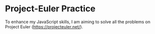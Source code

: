 # Project-Euler Practice
To enhance my JavaScript skills, I am aiming to solve all the problems on Project Euler (https://projecteuler.net/). 